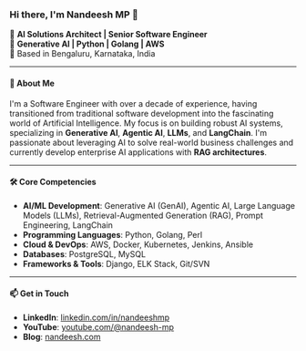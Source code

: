 ### Hi there, I'm Nandeesh MP 👋

🔹 **AI Solutions Architect | Senior Software Engineer**  
🔹 **Generative AI | Python | Golang | AWS**  
🔹 Based in Bengaluru, Karnataka, India

---

#### 💼 **About Me**
I'm a Software Engineer with over a decade of experience, having transitioned from traditional software development into the fascinating world of Artificial Intelligence. My focus is on building robust AI systems, specializing in **Generative AI**, **Agentic AI**, **LLMs**, and **LangChain**. I'm passionate about leveraging AI to solve real-world business challenges and currently develop enterprise AI applications with **RAG architectures**.

---

#### 🛠 **Core Competencies**
- **AI/ML Development**: Generative AI (GenAI), Agentic AI, Large Language Models (LLMs), Retrieval-Augmented Generation (RAG), Prompt Engineering, LangChain
- **Programming Languages**: Python, Golang, Perl
- **Cloud & DevOps**: AWS, Docker, Kubernetes, Jenkins, Ansible
- **Databases**: PostgreSQL, MySQL
- **Frameworks & Tools**: Django, ELK Stack, Git/SVN

---

#### 📫 **Get in Touch**
- **LinkedIn**: [linkedin.com/in/nandeeshmp](https://www.linkedin.com/in/nandeeshmp)
- **YouTube**: [youtube.com/@nandeesh-mp](https://www.youtube.com/@nandeesh-mp)
- **Blog**: [nandeesh.com](https://nandeesh.com/blog/)
